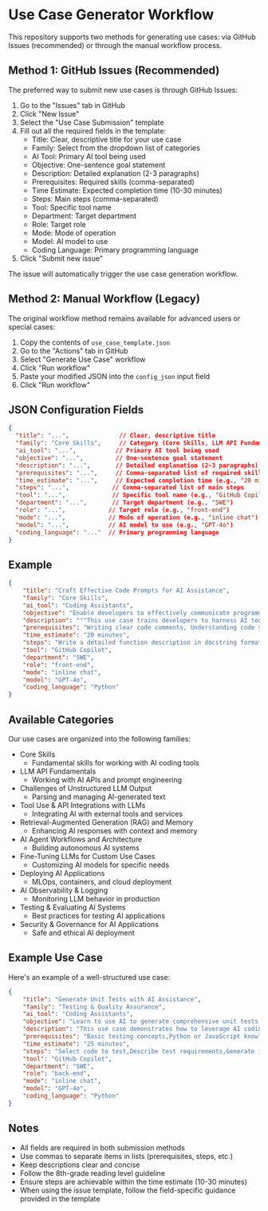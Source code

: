 # Use Case Generator Workflow

This repository supports two methods for generating use cases: via GitHub Issues (recommended) or through the manual workflow process.

## Method 1: GitHub Issues (Recommended)

The preferred way to submit new use cases is through GitHub Issues:

1. Go to the "Issues" tab in GitHub
2. Click "New Issue"
3. Select the "Use Case Submission" template
4. Fill out all the required fields in the template:
   - Title: Clear, descriptive title for your use case
   - Family: Select from the dropdown list of categories
   - AI Tool: Primary AI tool being used
   - Objective: One-sentence goal statement
   - Description: Detailed explanation (2-3 paragraphs)
   - Prerequisites: Required skills (comma-separated)
   - Time Estimate: Expected completion time (10-30 minutes)
   - Steps: Main steps (comma-separated)
   - Tool: Specific tool name
   - Department: Target department
   - Role: Target role
   - Mode: Mode of operation
   - Model: AI model to use
   - Coding Language: Primary programming language
5. Click "Submit new issue"

The issue will automatically trigger the use case generation workflow.

## Method 2: Manual Workflow (Legacy)

The original workflow method remains available for advanced users or special cases:

1. Copy the contents of `use_case_template.json`
2. Go to the "Actions" tab in GitHub
3. Select "Generate Use Case" workflow
4. Click "Run workflow"
5. Paste your modified JSON into the `config_json` input field
6. Click "Run workflow"

## JSON Configuration Fields

```json
{
  "title": "...",              // Clear, descriptive title
  "family": "Core Skills",     // Category (Core Skills, LLM API Fundamentals, etc.)
  "ai_tool": "...",           // Primary AI tool being used
  "objective": "...",         // One-sentence goal statement
  "description": "...",       // Detailed explanation (2-3 paragraphs)
  "prerequisites": "...",     // Comma-separated list of required skills
  "time_estimate": "...",     // Expected completion time (e.g., "20 minutes")
  "steps": "...",            // Comma-separated list of main steps
  "tool": "...",             // Specific tool name (e.g., "GitHub Copilot")
  "department": "...",       // Target department (e.g., "SWE")
  "role": "...",            // Target role (e.g., "front-end")
  "mode": "...",            // Mode of operation (e.g., "inline chat")
  "model": "...",           // AI model to use (e.g., "GPT-4o")
  "coding_language": "..."  // Primary programming language
}
```

## Example

```json
{
    "title": "Craft Effective Code Prompts for AI Assistance",
    "family": "Core Skills",
    "ai_tool": "Coding Assistants",
    "objective": "Enable developers to effectively communicate programming intent through structured comments that trigger accurate AI code generation",
    "description": """This use case trains developers to harness AI tooling by writing precise comments and docstrings that function as prompts for automated code generation. It emphasizes the importance of natural language clarity in directives (e.g., docstrings and TODOs) and guides participants to refine prompts as needed while validating AI-generated outputs against the original intent.""",
    "prerequisites": "Writing clear code comments, Understanding code structure, Basic algorithmic thinking, Familiarity with code completion tools, Basic understanding of natural language processing",
    "time_estimate": "20 minutes",
    "steps": "Write a detailed function description in docstring format, Add TODO comments with specific algorithm requirements, Use natural language to describe complex logic before implementation, Refine prompts based on initial AI outputs, Validate generated code against original intent",
    "tool": "GitHub Copilot",
    "department": "SWE",
    "role": "front-end",
    "mode": "inline chat",
    "model": "GPT-4o",
    "coding_language": "Python"
}
```

## Available Categories

Our use cases are organized into the following families:

- Core Skills
  - Fundamental skills for working with AI coding tools
- LLM API Fundamentals
  - Working with AI APIs and prompt engineering
- Challenges of Unstructured LLM Output
  - Parsing and managing AI-generated text
- Tool Use & API Integrations with LLMs
  - Integrating AI with external tools and services
- Retrieval-Augmented Generation (RAG) and Memory
  - Enhancing AI responses with context and memory
- AI Agent Workflows and Architecture
  - Building autonomous AI systems
- Fine-Tuning LLMs for Custom Use Cases
  - Customizing AI models for specific needs
- Deploying AI Applications
  - MLOps, containers, and cloud deployment
- AI Observability & Logging
  - Monitoring LLM behavior in production
- Testing & Evaluating AI Systems
  - Best practices for testing AI applications
- Security & Governance for AI Applications
  - Safe and ethical AI deployment

## Example Use Case

Here's an example of a well-structured use case:

```json
{
    "title": "Generate Unit Tests with AI Assistance",
    "family": "Testing & Quality Assurance",
    "ai_tool": "Coding Assistants",
    "objective": "Learn to use AI to generate comprehensive unit tests for your code",
    "description": "This use case demonstrates how to leverage AI coding assistants to generate effective unit tests. You'll learn to provide the right context and requirements to ensure thorough test coverage.",
    "prerequisites": "Basic testing concepts,Python or JavaScript knowledge,Understanding of unit testing principles",
    "time_estimate": "25 minutes",
    "steps": "Select code to test,Describe test requirements,Generate initial tests,Review and refine coverage,Validate test quality",
    "tool": "GitHub Copilot",
    "department": "SWE",
    "role": "back-end",
    "mode": "inline chat",
    "model": "GPT-4o",
    "coding_language": "Python"
}
```

## Notes

- All fields are required in both submission methods
- Use commas to separate items in lists (prerequisites, steps, etc.)
- Keep descriptions clear and concise
- Follow the 8th-grade reading level guideline
- Ensure steps are achievable within the time estimate (10-30 minutes)
- When using the issue template, follow the field-specific guidance provided in the template 